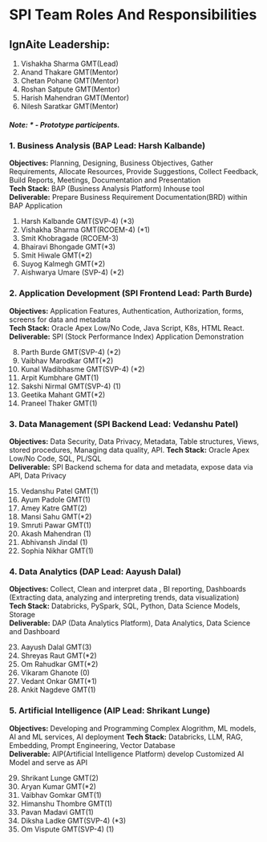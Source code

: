 # SPI Team Roles And Responsibilities
## IgnAite Leadership: 
1. Vishakha Sharma GMT(Lead)
2. Anand Thakare GMT(Mentor)
3. Chetan Pohane GMT(Mentor)
4. Roshan Satpute GMT(Mentor)
5. Harish Mahendran GMT(Mentor)
6. Nilesh Saratkar GMT(Mentor)

##### Note: * - Prototype participents.

### 1. Business Analysis (BAP Lead: Harsh Kalbande)
**Objectives:** Planning, Designing, Business Objectives, Gather Requirements, Allocate Resources, Provide Suggestions, Collect Feedback, Build Reports, Meetings, Documentation and Presentation <br>
**Tech Stack:** BAP (Business Analysis Platform) Inhouse tool <br>
**Deliverable:** Prepare Business Requirement Documentation(BRD) within BAP Application<br>

1. Harsh Kalbande GMT(SVP-4) (*3)
2. Vishakha Sharma GMT(RCOEM-4) (*1)
3. Smit Khobragade (RCOEM-3)
4. Bhairavi Bhongade GMT(*3)
5. Smit Hiwale GMT(*2)
6. Suyog Kalmegh GMT(*2)
7. Aishwarya Umare (SVP-4) (*2)

### 2. Application Development (SPI Frontend Lead: Parth Burde)
**Objectives:** Application Features, Authentication, Authorization, forms, screens for data and metadata<br>
**Tech Stack:** Oracle Apex Low/No Code, Java Script, K8s, HTML React.<br>
**Deliverable:** SPI (Stock Performance Index) Application Demonstration<br>

8. Parth Burde GMT(SVP-4) (*2)
9. Vaibhav Marodkar GMT(*2)
10. Kunal Wadibhasme GMT(SVP-4) (*2)
11. Arpit Kumbhare GMT(1)
12. Sakshi Nirmal GMT(SVP-4) (1)
13. Geetika Mahant GMT(*2)
14. Praneel Thaker GMT(1)

### 3. Data Management (SPI Backend Lead: Vedanshu Patel)
**Objectives:** Data Security, Data Privacy, Metadata, Table structures, Views, stored procedures, Managing data quality, API.
**Tech Stack:** Oracle Apex Low/No Code, SQL, PL/SQL<br>
**Deliverable:** SPI Backend schema for data and metadata, expose data via API, Data Privacy<br>

15. Vedanshu Patel GMT(1)
16. Ayum Padole GMT(1)
17. Amey Katre GMT(2)
18. Mansi Sahu GMT(*2)
19. Smruti Pawar GMT(1)
20. Akash Mahendran (1)
21. Abhivansh Jindal (1)
22. Sophia Nikhar GMT(1)

### 4. Data Analytics (DAP Lead: Aayush Dalal)
**Objectives:** Collect, Clean and interpret data , BI reporting, Dashboards (Extracting data, analyzing and interpreting trends, data visualization)<br>
**Tech Stack:** Databricks, PySpark, SQL, Python, Data Science Models, Storage<br>
**Deliverable:** DAP (Data Analytics Platform), Data Analytics, Data Science and Dashboard<br>

23. Aayush Dalal GMT(3)
24. Shreyas Raut GMT(*2)
25. Om Rahudkar GMT(*2)
26. Vikaram Ghanote (0)
27. Vedant Onkar GMT(*1)
28. Ankit Nagdeve GMT(1)
  
### 5. Artificial Intelligence (AIP Lead: Shrikant Lunge)
**Objectives:** Developing and Programming Complex Alogrithm, ML models, AI and ML services, AI deployment 
**Tech Stack:** Databricks, LLM, RAG, Embedding, Prompt Engineering, Vector Database<br>
**Deliverable:** AIP(Artificial Intelligence Platform) develop Customized AI Model and serve as API<br>

29. Shrikant Lunge GMT(2)
30. Aryan Kumar GMT(*2)
31. Vaibhav Gomkar GMT(1)
32. Himanshu Thombre GMT(1)
33. Pavan Madavi GMT(1)
34. Diksha Ladke GMT(SVP-4) (*3)
35. Om Vispute GMT(SVP-4) (1)
